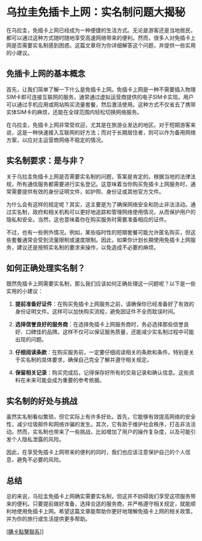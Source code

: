 # 乌拉圭免插卡上网：实名制问题大揭秘

在乌拉圭，免插卡上网已经成为一种便捷的生活方式。无论是游客还是当地居民，都可以通过这种方式随时随地享受高速网络带来的便利。然而，很多人对免插卡上网是否需要实名制感到困惑。这篇文章将为你详细解答这个问题，并提供一些实用的小建议。

## 免插卡上网的基本概念

首先，让我们简单了解一下什么是免插卡上网。免插卡上网是一种不需要插入物理SIM卡即可连接互联网的服务，通常通过虚拟运营商提供的电子SIM卡实现。用户可以通过手机应用或网站购买流量套餐，然后激活使用。这种方式不仅省去了携带实体SIM卡的麻烦，还能在全球范围内轻松切换网络服务。

在乌拉圭，免插卡上网非常受欢迎，尤其是在旅游业发达的地区。对于短期游客来说，这是一种快速接入互联网的好方法；而对于长期居住者，则可以作为备用网络方案，以应对主运营商网络不稳定的情况。

## 实名制要求：是与非？

关于乌拉圭免插卡上网是否需要实名制的问题，答案是肯定的。根据当地的法律法规，所有通信服务都需要进行实名登记。这意味着当你购买免插卡上网服务时，通常需要提供有效的身份证明文件，如护照、身份证或其他官方文件。

为什么会有这样的规定呢？其实，这主要是为了确保网络安全和防止非法活动。通过实名制，政府和相关机构可以更好地追踪和管理网络使用情况，从而保护用户的隐私和安全。当然，这也意味着你在购买服务时需要准备相应的证件。

不过，也有一些例外情况。例如，某些临时性的短期套餐可能允许匿名购买，但这些套餐通常会受到流量限制或速度限制。因此，如果你计划长期使用免插卡上网服务，建议还是按照实名制的要求来操作，以免造成不必要的麻烦。

## 如何正确处理实名制？

既然免插卡上网需要实名制，那么我们应该如何正确处理这一问题呢？以下是一些实用的小建议：

1. **提前准备好证件**：在购买免插卡上网服务之前，请确保你已经准备好了有效的身份证明文件。这样可以加快购买流程，避免因证件不全而耽误时间。

2. **选择信誉良好的服务商**：在选择免插卡上网服务商时，务必选择那些信誉良好、口碑佳的品牌。这样不仅可以保证服务质量，还能减少实名制过程中可能出现的问题。

3. **仔细阅读条款**：在购买服务前，一定要仔细阅读相关的条款和条件。特别是关于实名制的具体要求，确保自己完全了解并遵守相关规定。

4. **保留相关记录**：购买完成后，记得保存好所有的交易记录和确认信息。这些资料在未来可能会成为重要的参考依据。

## 实名制的好处与挑战

虽然实名制看似繁琐，但它实际上有许多好处。首先，它能够有效提高网络的安全性，减少垃圾邮件和网络诈骗的发生。其次，它有助于维护社会秩序，打击非法活动。然而，实名制也带来了一些挑战，比如增加了用户的操作复杂度，以及可能引发个人隐私泄露的风险。

因此，在享受免插卡上网带来的便利的同时，我们也应该注意保护自己的个人信息，避免不必要的风险。

## 总结

总的来说，乌拉圭免插卡上网确实需要实名制，但这并不妨碍我们享受这项服务带来的便利。只要提前做好准备，选择合适的服务商，并严格遵守相关规定，就能顺利地使用免插卡上网。希望这篇文章能帮助你更好地理解免插卡上网的相关政策，并为你的旅行或生活提供更多帮助。

[[購卡點擊聯系](https://t.me/s/SXDXQF)]]